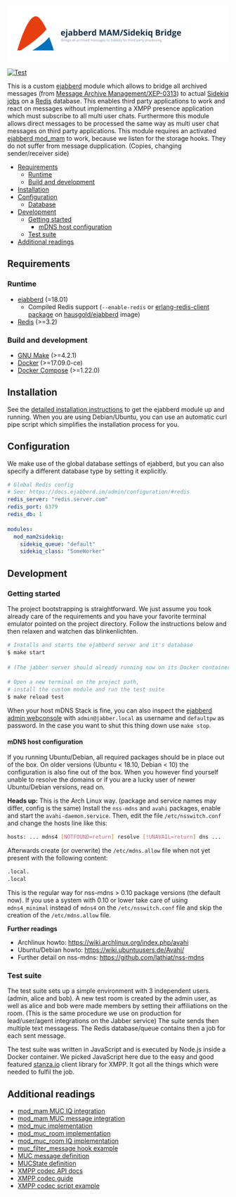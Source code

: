 ![ejabberd MAM/Sidekiq Bridge](doc/assets/project.svg)

[![Test](https://github.com/hausgold/ejabberd-mam2sidekiq/actions/workflows/test.yml/badge.svg)](https://github.com/hausgold/ejabberd-mam2sidekiq/actions/workflows/test.yml)

This is a custom [ejabberd](https://www.ejabberd.im/) module which allows to
bridge all archived messages (from [Message Archive
Management/XEP-0313](https://xmpp.org/extensions/xep-0313.html)) to actual
[Sidekiq](https://sidekiq.org/)
[jobs](https://github.com/mperham/sidekiq/wiki/Job-Format) on a
[Redis](https://redis.io/) database. This enables third party applications to
work and react on messages without implementing a XMPP presence application
which must subscribe to all multi user chats. Furthermore this module allows
direct messages to be processed the same way as multi user chat messages on
third party applications. This module requires an activated [ejabberd
mod_mam](https://docs.ejabberd.im/admin/configuration/#mod-mam) to work,
because we listen for the storage hooks. They do not suffer from message
dupplication. (Copies, changing sender/receiver side)

- [Requirements](#requirements)
  - [Runtime](#runtime)
  - [Build and development](#build-and-development)
- [Installation](#installation)
- [Configuration](#configuration)
  - [Database](#database)
- [Development](#development)
  - [Getting started](#getting-started)
    - [mDNS host configuration](#mdns-host-configuration)
  - [Test suite](#test-suite)
- [Additional readings](#additional-readings)

## Requirements

### Runtime

* [ejabberd](https://www.ejabberd.im/) (=18.01)
  * Compiled Redis support (`--enable-redis` or [erlang-redis-client package](https://packages.ubuntu.com/bionic/erlang-redis-client) on [hausgold/ejabberd](https://hub.docker.com/r/hausgold/ejabberd) image)
* [Redis](https://redis.io/) (>=3.2)

### Build and development

* [GNU Make](https://www.gnu.org/software/make/) (>=4.2.1)
* [Docker](https://www.docker.com/get-docker) (>=17.09.0-ce)
* [Docker Compose](https://docs.docker.com/compose/install/) (>=1.22.0)

## Installation

See the [detailed installation instructions](./INSTALL.md) to get the ejabberd
module up and running. When you are using Debian/Ubuntu, you can use an
automatic curl pipe script which simplifies the installation process for you.

## Configuration

We make use of the global database settings of ejabberd, but you can also
specify a different database type by setting it explicitly.

```yaml
# Global Redis config
# See: https://docs.ejabberd.im/admin/configuration/#redis
redis_server: "redis.server.com"
redis_port: 6379
redis_db: 1

modules:
  mod_mam2sidekiq:
    sidekiq_queue: "default"
    sidekiq_class: "SomeWorker"
```

## Development

### Getting started

The project bootstrapping is straightforward. We just assume you took already
care of the requirements and you have your favorite terminal emulator pointed
on the project directory.  Follow the instructions below and then relaxen and
watchen das blinkenlichten.

```bash
# Installs and starts the ejabberd server and it's database
$ make start

# (The jabber server should already running now on its Docker container)

# Open a new terminal on the project path,
# install the custom module and run the test suite
$ make reload test
```

When your host mDNS Stack is fine, you can also inspect the [ejabberd admin
webconsole](http://jabber.local/admin) with
`admin@jabber.local` as username and `defaultpw` as password. In the
case you want to shut this thing down use `make stop`.

#### mDNS host configuration

If you running Ubuntu/Debian, all required packages should be in place out of
the box. On older versions (Ubuntu < 18.10, Debian < 10) the configuration is
also fine out of the box. When you however find yourself unable to resolve the
domains or if you are a lucky user of newer Ubuntu/Debian versions, read on.

**Heads up:** This is the Arch Linux way. (package and service names may
differ, config is the same) Install the `nss-mdns` and `avahi` packages, enable
and start the `avahi-daemon.service`. Then, edit the file `/etc/nsswitch.conf`
and change the hosts line like this:

```bash
hosts: ... mdns4 [NOTFOUND=return] resolve [!UNAVAIL=return] dns ...
```

Afterwards create (or overwrite) the `/etc/mdns.allow` file when not yet
present with the following content:

```bash
.local.
.local
```

This is the regular way for nss-mdns > 0.10 package versions (the
default now). If you use a system with 0.10 or lower take care of using
`mdns4_minimal` instead of `mdns4` on the `/etc/nsswitch.conf` file and skip
the creation of the `/etc/mdns.allow` file.

**Further readings**
* Archlinux howto: https://wiki.archlinux.org/index.php/avahi
* Ubuntu/Debian howto: https://wiki.ubuntuusers.de/Avahi/
* Further detail on nss-mdns: https://github.com/lathiat/nss-mdns

### Test suite

The test suite sets up a simple environment with 3 independent users. (admin,
alice and bob). A new test room is created by the admin user, as well as alice
and bob were made members by setting their affiliations on the room. (This is
the same procedure we use on production for lead/user/agent integrations on the
Jabber service) The suite sends then multiple text messagess. The Redis
database/queue contains then a job for each sent message.

The test suite was written in JavaScript and is executed by Node.js inside a
Docker container. We picked JavaScript here due to the easy and good featured
[stanza.io](http://stanza.io) client library for XMPP. It got all the things
which were needed to fulfil the job.

## Additional readings

* [mod_mam MUC IQ integration](http://bit.ly/2M2cSWl)
* [mod_mam MUC message integration](http://bit.ly/2Kx69iF)
* [mod_muc implementation](http://bit.ly/2AJTSYq)
* [mod_muc_room implementation](http://bit.ly/2LX6As4)
* [mod_muc_room IQ implementation](http://bit.ly/2LWgXfI)
* [muc_filter_message hook example](http://bit.ly/2Oey9K0)
* [MUC message definition](http://bit.ly/2MavaVo)
* [MUCState definition](http://bit.ly/2AM4CWi)
* [XMPP codec API docs](http://bit.ly/2LXQ235)
* [XMPP codec guide](http://bit.ly/2LHKFoq)
* [XMPP codec script example](http://bit.ly/2M8sgNM)
